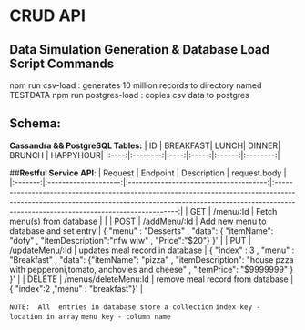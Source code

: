 
# __CRUD API__


## Data Simulation Generation & Database Load Script Commands
  npm run csv-load  : generates 10 million records to directory named TESTDATA
  npm run postgres-load : copies csv data to postgres
## __Schema__:

__Cassandra && PostgreSQL Tables:__
| ID   | BREAKFAST| LUNCH| DINNER| BRUNCH | HAPPYHOUR|
|:----:|:--------:|:----:|:-----:|:------:|:--------:|


##__Restful Service API__:
| Request | Endpoint             | Description                            | request.body                                                                                                                                                                                                    |
|:-------:|:--------------------:|:--------------------------------------:|:---------------------------------------------------------------------------------------------------------------------------------------------------------------------------------------------------------------:|
| GET     | /menu/:Id            | Fetch  menu(s) from database           |                                                                                                                                                                                                                 |
| POST    | /addMenu/:Id         | Add new menu to database and set entry | { "menu" : "Desserts" , "data": { "itemName": "dofy" , "itemDescription":"nfw wjw" , "Price":"$20"} }'                                                                                                          |
| PUT     | /updateMenu/:Id      |  updates meal record in database       | {  "index" : 3 ,  "menu" : "Breakfast"    ,  "data": {"itemName": "pizza" , "itemDescription": "house pzza with pepperoni,tomato, anchovies and cheese" , "itemPrice": "$9999999"   }   }'                      |
| DELETE  | /menus/deleteMenu:Id | remove meal record from database       |  { "index":2 ,"menu" : "breakfast"}' |

`NOTE:  All  entries in database store a collection`
`index key - location in array`
`menu key - column name`

